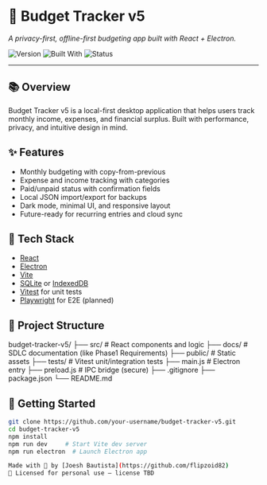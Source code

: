 # 💸 Budget Tracker v5

_A privacy-first, offline-first budgeting app built with React + Electron._

![Version](https://img.shields.io/badge/version-v5.0.0-blue)
![Built With](https://img.shields.io/badge/built%20with-React%20%2B%20Electron-orange)
![Status](https://img.shields.io/badge/status-in%20development-yellow)

---

## 📚 Overview

Budget Tracker v5 is a local-first desktop application that helps users track monthly income, expenses, and financial surplus. Built with performance, privacy, and intuitive design in mind.

## ✨ Features

- Monthly budgeting with copy-from-previous
- Expense and income tracking with categories
- Paid/unpaid status with confirmation fields
- Local JSON import/export for backups
- Dark mode, minimal UI, and responsive layout
- Future-ready for recurring entries and cloud sync

## 🧱 Tech Stack

- [React](https://reactjs.org/)
- [Electron](https://www.electronjs.org/)
- [Vite](https://vitejs.dev/)
- [SQLite](https://www.sqlite.org/) or [IndexedDB](https://developer.mozilla.org/en-US/docs/Web/API/IndexedDB_API)
- [Vitest](https://vitest.dev/) for unit tests
- [Playwright](https://playwright.dev/) for E2E (planned)

## 📁 Project Structure

budget-tracker-v5/
├── src/ # React components and logic
├── docs/ # SDLC documentation (like Phase1 Requirements)
├── public/ # Static assets
├── tests/ # Vitest unit/integration tests
├── main.js # Electron entry
├── preload.js # IPC bridge (secure)
├── .gitignore
├── package.json
└── README.md

## 🚀 Getting Started

```bash
git clone https://github.com/your-username/budget-tracker-v5.git
cd budget-tracker-v5
npm install
npm run dev     # Start Vite dev server
npm run electron  # Launch Electron app

Made with 💙 by [Joesh Bautista](https://github.com/flipzoid82)
🧠 Licensed for personal use — license TBD
```
